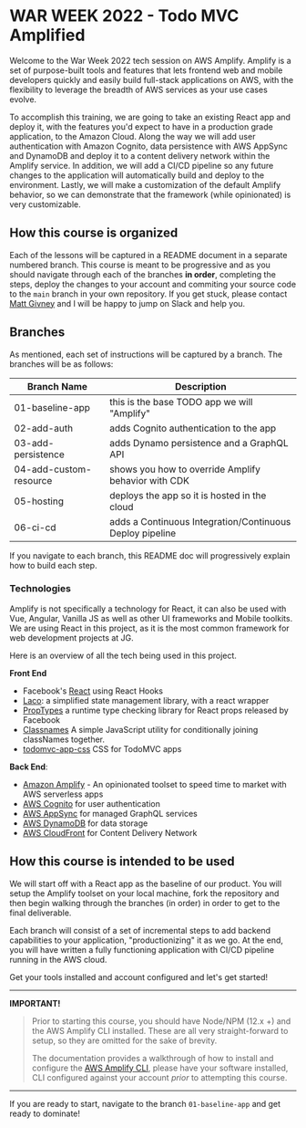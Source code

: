 # WAR WEEK 2022 - Todo MVC Amplified

Welcome to the War Week 2022 tech session on AWS Amplify. Amplify is a set of purpose-built tools and features that lets frontend web and mobile developers quickly and easily build full-stack applications on AWS, with the flexibility to leverage the breadth of AWS services as your use cases evolve.

To accomplish this training, we are going to take an existing React app and deploy it, with the features you'd expect to have in a production grade application, to the Amazon Cloud. Along the way we will add user authentication with Amazon Cognito, data persistence with AWS AppSync and DynamoDB and deploy it to a content delivery network within the Amplify service. In addition, we will add a CI/CD pipeline so any future changes to the application will automatically build and deploy to the environment. Lastly, we will make a customization of the default Amplify behavior, so we can demonstrate that the framework (while opinionated) is very customizable.

## How this course is organized

Each of the lessons will be captured in a README document in a separate numbered branch. This course is meant to be progressive and as you should navigate through each of the branches __in order__, completing the steps, deploy the changes to your account and commiting your source code to the `main` branch in your own repository. If you get stuck, please contact [Matt Givney](mailto:mgivney@jahnelgroup.com) and I will be happy to jump on Slack and help you.

## Branches

As mentioned, each set of instructions will be captured by a branch. The branches will be as follows:

|Branch Name|Description|
|-----------|-----------|
|01-baseline-app|this is the base TODO app we will "Amplify"|
|02-add-auth|adds Cognito authentication to the app|
|03-add-persistence|adds Dynamo persistence and a GraphQL API|
|04-add-custom-resource|shows you how to override Amplify behavior with CDK|
|05-hosting|deploys the app so it is hosted in the cloud|
|06-ci-cd|adds a Continuous Integration/Continuous Deploy pipeline|

If you navigate to each branch, this README doc will progressively explain how to build each step. 

### Technologies

Amplify is not specifically a technology for React, it can also be used with Vue, Angular, Vanilla JS as well as other UI frameworks and Mobile toolkits. We are using React in this project, as it is the most common framework for web development projects at JG.

Here is an overview of all the tech being used in this project.

__Front End__

* Facebook's [React](https://reactjs.org/) using React Hooks
* [Laco](https://www.npmjs.com/package/laco): a simplified state management library, with a react wrapper
* [PropTypes](https://www.npmjs.com/package/prop-types) a runtime type checking library for React props released by Facebook
* [Classnames](https://www.npmjs.com/package/classnames) A simple JavaScript utility for conditionally joining classNames together.
* [todomvc-app-css](https://www.npmjs.com/package/todomvc-app-css) CSS for TodoMVC apps


__Back End__: 

* [Amazon Amplify](https://docs.amplify.aws/) - An opinionated toolset to speed time to market with AWS serverless apps
* [AWS Cognito](https://docs.amplify.aws/lib/auth/getting-started/q/platform/js/) for user authentication
* [AWS AppSync](https://docs.amplify.aws/lib/graphqlapi/getting-started/q/platform/js/) for managed GraphQL services
* [AWS DynamoDB](https://docs.amplify.aws/lib/datastore/getting-started/q/platform/js/) for data storage
* [AWS CloudFront](https://docs.aws.amazon.com/amplify/latest/userguide/getting-started.html) for Content Delivery Network

## How this course is intended to be used

We will start off with a React app as the baseline of our product. You will setup the Amplify toolset on your local machine, fork the repository and then begin walking through the branches (in order) in order to get to the final deliverable.

Each branch will consist of a set of incremental steps to add backend capabilities to your application, "productionizing" it as we go. At the end, you will have written a fully functioning application with CI/CD pipeline running in the AWS cloud.

Get your tools installed and account configured and let's get started!

---

__IMPORTANT!__
> Prior to starting this course, you should have Node/NPM (12.x +) and the AWS Amplify CLI installed. These are all very straight-forward to  setup, so they are omitted for the sake of brevity. 
>
> The documentation provides a walkthrough of how to install and configure the [AWS Amplify CLI](https://docs.amplify.aws/cli/start/install/), please have your software installed, CLI configured against your account _prior_ to attempting this course.

---

If you are ready to start, navigate to the branch `01-baseline-app` and get ready to dominate!
